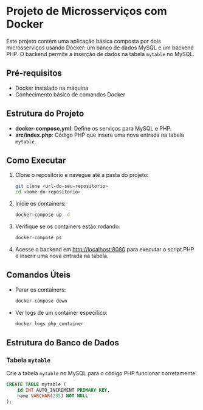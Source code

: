 # Projeto de Microsserviços com Docker

Este projeto contém uma aplicação básica composta por dois microsserviços usando Docker: um banco de dados MySQL e um backend PHP. O backend permite a inserção de dados na tabela `mytable` no MySQL.

## Pré-requisitos

- Docker instalado na máquina
- Conhecimento básico de comandos Docker

## Estrutura do Projeto

- **docker-compose.yml**: Define os serviços para MySQL e PHP.
- **src/index.php**: Código PHP que insere uma nova entrada na tabela `mytable`.

## Como Executar

1. Clone o repositório e navegue até a pasta do projeto:
    ```bash
    git clone <url-do-seu-repositorio>
    cd <nome-do-repositorio>
    ```

2. Inicie os containers:
    ```bash
    docker-compose up -d
    ```

3. Verifique se os containers estão rodando:
    ```bash
    docker-compose ps
    ```

4. Acesse o backend em [http://localhost:8080](http://localhost:8080) para executar o script PHP e inserir uma nova entrada na tabela.

## Comandos Úteis

- Parar os containers:
    ```bash
    docker-compose down
    ```

- Ver logs de um container específico:
    ```bash
    docker logs php_container
    ```

## Estrutura do Banco de Dados

### Tabela `mytable`
Crie a tabela `mytable` no MySQL para o código PHP funcionar corretamente:
```sql
CREATE TABLE mytable (
    id INT AUTO_INCREMENT PRIMARY KEY,
    name VARCHAR(255) NOT NULL
);
